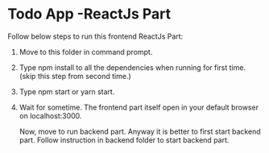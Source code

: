 # Todo App -ReactJs Part

Follow below steps to run this frontend ReactJs Part:

1. Move to this folder in command prompt.

2. Type npm install to all the dependencies when running for first time. (skip this step from second time.)

3. Type npm start or yarn start.

4. Wait for sometime. The frontend part itself open in your default browser on localhost:3000.


    Now, move to run backend part. Anyway it is better to first start backend part. Follow instruction in backend folder to start backend part.
